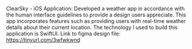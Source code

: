 ClearSky - iOS Application: Developed a weather app in accordance with the human interface guidelines to provide a design users appreciate. 
This app incorporates features such as providing users with real-time weather details about their current location. The technology I used to build this application is SwiftUI. Link to figma design file: https://tinyurl.com/3wfwkwnd

